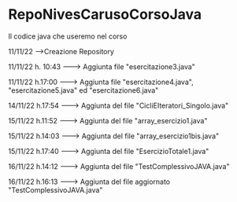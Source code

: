 # RepoNivesCarusoCorsoJava

Il codice java che useremo nel corso

11/11/22 -->Creazione Repository

11/11/22 h. 10:43 ---> Aggiunta file "esercitazione3.java" 

11/11/22 h.17:00 ---> Aggiunta file "esercitazione4.java", "esercitazione5.java" ed "esercitazione6.java"

14/11/22 h.17:54 ---> Aggiunta del file "CicliEIteratori_Singolo.java"

15/11/22 h.11:52 ---> Aggiunta del file "array_esercizio1.java"

15/11/22 h.14:03 ---> Aggiunta del file "array_esercizio1bis.java"

15/11/22 h.17:40 ---> Aggiunta del file "EsercizioTotale1.java"

16/11/22 h.14:12 ---> Aggiunta del file "TestComplessivoJAVA.java"

16/11/22 h.16:13 ---> Aggiunta del file aggiornato "TestComplessivoJAVA.java"
